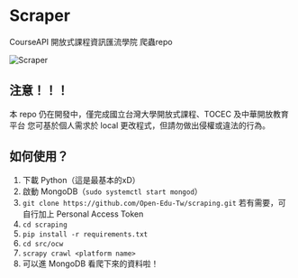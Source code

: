 # Scraper
CourseAPI 開放式課程資訊匯流學院 爬蟲repo

![Scraper](https://i.imgur.com/frOE8GC.png)

## 注意！！！

本 repo 仍在開發中，僅完成國立台灣大學開放式課程、TOCEC 及中華開放教育平台
您可基於個人需求於 local 更改程式，但請勿做出侵權或違法的行為。

## 如何使用？

1. 下載 Python（這是最基本的xD）
2. 啟動 MongoDB（`sudo systemctl start mongod`）
3. `git clone https://github.com/Open-Edu-Tw/scraping.git`
   若有需要，可自行加上 Personal Access Token
3. `cd scraping`
4. `pip install -r requirements.txt`
5. `cd src/ocw`
6. `scrapy crawl <platform name>`
7. 可以進 MongoDB 看爬下來的資料啦！
